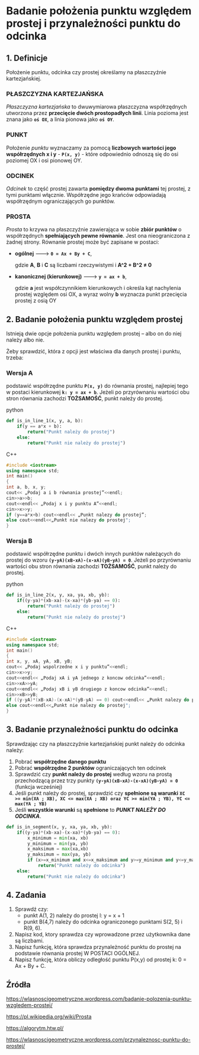 # Badanie położenia punktu względem prostej i przynależności punktu do odcinka

## 1. Definicje 
Położenie punktu, odcinka czy prostej określamy na płaszczyźnie kartezjańskiej.  

### PŁASZCZYZNA KARTEZJAŃSKA
*Płaszczyzna kartezjańska* to dwuwymiarowa płaszczyzna współrzędnych utworzona przez **przecięcie dwóch prostopadłych linii**. Linia pozioma jest znana jako **```oś OX```**, a linia pionowa jako **```oś OY```**.

### PUNKT
Położenie *punktu* wyznaczamy za pomocą **liczbowych wartości jego współrzędnych x i y** - **```P(x, y)```** - które odpowiednio odnoszą się do osi poziomej OX i osi pionowej OY. 


### ODCINEK
*Odcinek* to część prostej zawarta **pomiędzy dwoma punktami** tej prostej, z tymi punktami włącznie. Współrzędne jego krańców odpowiadają współrzędnym ograniczających go punktów. 

### PROSTA
*Prosta* to krzywa na płaszczyźnie zawierająca w sobie **zbiór punktów** o współrzędnych **spełniających pewne równanie**. Jest ona nieograniczona z żadnej strony. 
Równanie prostej może być zapisane w postaci: 
- **ogólnej** --->   **```0 = Ax + By + C```**,

    gdzie **A**, **B** i **C** są liczbami rzeczywistymi i **A^2 + B^2 ≠ 0**

- **kanonicznej (kierunkowej)** --->   **```y = ax + b```**,

    gdzie **a** jest współczynnikiem kierunkowych i określa kąt nachylenia prostej względem osi OX, a wyraz wolny **b** wyznacza punkt przecięcia prostej z osią OY


## 2. Badanie położenia punktu względem prostej 
Istnieją dwie opcje położenia punktu względem prostej – albo on do niej należy albo nie. 

Żeby sprawdzić, która z opcji jest właściwa dla danych prostej i punktu, trzeba: 

### Wersja A 
podstawić współrzędne punktu **```P(x, y)```** do równania prostej, najlepiej tego w postaci kierunkowej **```k: y = ax + b```**. 
Jeżeli po przyrównaniu wartości obu stron równania zachodzi **TOŻSAMOŚĆ**, punkt należy do prostej.

python 
 
```python
def is_in_line_1(x, y, a, b):
    if(y == a*x + b):
        return("Punkt należy do prostej")
    else:
        return("Punkt nie należy do prostej")
```

C++
```c++
#include <iostream> 
using namespace std; 
int main() 
{
int a, b, x, y; 
cout<< „Podaj a i b równania prostej”<<endl; 
cin>>a>>b; 
cout<<endl<< „Podaj x i y punktu A”<<endl; 
cin>>x>>y; 
if (y==a*x+b) cout<<endl<< „Punkt nalezy do prostej”; 
else cout<<endl<<„Punkt nie nalezy do prostej";
}
```


### Wersja B
podstawić współrzędne punktu i dwóch innych punktów należących do prostej do wzoru 
**```(y-yA)(xB-xA)-(x-xA)(yB-yA) = 0```**.
Jeżeli po przyrównaniu wartości obu stron równania zachodzi **TOŻSAMOŚĆ**, punkt należy do prostej.

python 
```python
def is_in_line_2(x, y, xa, ya, xb, yb):
    if((y-ya)*(xb-xa)-(x-xa)*(yb-ya) == 0):
        return("Punkt należy do prostej")
    else:
        return("Punkt nie należy do prostej")
```

C++
```c++
#include <iostream> 
using namespace std; 
int main() 
{
int x, y, xA, yA, xB, yB; 
cout<< „Podaj wspolrzedne x i y punktu”<<endl; 
cin>>x>>y; 
cout<<endl<< „Podaj xA i yA jednego z koncow odcinka”<<endl; 
cin>>xA>>yA;
cout<<endl<< „Podaj xB i yB drugiego z koncow odcinka”<<endl; 
cin>>xB>>yB; 
if ((y-yA)*(xB-xA)-(x-xA)*(yB-yA) == 0) cout<<endl<< „Punkt nalezy do prostej”; 
else cout<<endl<<„Punkt nie nalezy do prostej";
}
```

## 3. Badanie przynależności punktu do odcinka 
Sprawdzając czy na płaszczyźnie kartezjańskiej punkt należy do odcinka należy: 
1.	Pobrać **współrzędne danego punktu**
2.	Pobrać **współrzędne 2 punktów** ograniczających ten odcinek
3.	Sprawdzić czy **punkt należy do prostej** według wzoru na prostą przechodzącą przez trzy punkty **```(y-yA)(xB-xA)-(x-xA)(yB-yA) = 0```** (funkcja wcześniej)
4.	Jeśli punkt należy do prostej, sprawdzić czy **spełnione są warunki** **```XC >= min(XA ; XB), XC <= max(XA ; XB) oraz YC >= min(YA ; YB), YC <= max(YA ; YB) ```**
5.	Jeśli **wszystkie warunki** są **spełnione** to ***PUNKT NALEŻY DO ODCINKA***.

```python
def is_in_segment(x, y, xa, ya, xb, yb):
    if((y-ya)*(xb-xa)-(x-xa)*(yb-ya) == 0):
        x_minimum = min(xa, xb)
        y_minimum = min(ya, yb)
        x_maksimum = max(xa,xb)
        y_maksimum = max(ya, yb)
        if (x>=x_minimum and x<=x_maksimum and y>=y_minimum and y<=y_maksimum):
            return("Punkt należy do odcinka")
    else:
        return("Punkt nie należy do odcinka")
```


## 4. Zadania 
1. Sprawdź czy: 
   * punkt A(1, 2) należy do prostej l: y = x + 1
   * punkt B(4,7) należy do odcinka ograniczonego punktami S(2, 5) i R(9, 6).
2. Napisz kod, ktory sprawdza czy wprowadzone przez użytkownika dane są liczbami.
3. Napisz funkcję, która sprawdza przynależność punktu do prostej na podstawie równania prostej W POSTACI OGÓLNEJ.
4. Napisz funkcję, która obliczy odległość punktu P(x,y) od prostej k: 0 = Ax + By + C.

## Źródła 
https://wlasnoscigeometryczne.wordpress.com/badanie-polozenia-punktu-wzgledem-prostej/

https://pl.wikipedia.org/wiki/Prosta

https://algorytm.htw.pl/

https://wlasnoscigeometryczne.wordpress.com/przynaleznosc-punktu-do-prostej/
